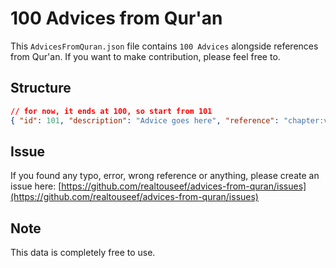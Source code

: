 # 100 Advices from Qur'an

This `AdvicesFromQuran.json` file contains `100 Advices` alongside references from Qur'an. If you want to make contribution, please feel free to.

## Structure

```json
// for now, it ends at 100, so start from 101
{ "id": 101, "description": "Advice goes here", "reference": "chapter:verse" }
```

## Issue

If you found any typo, error, wrong reference or anything, please create an issue here:
[https://github.com/realtouseef/advices-from-quran/issues](https://github.com/realtouseef/advices-from-quran/issues)

## Note

This data is completely free to use.
